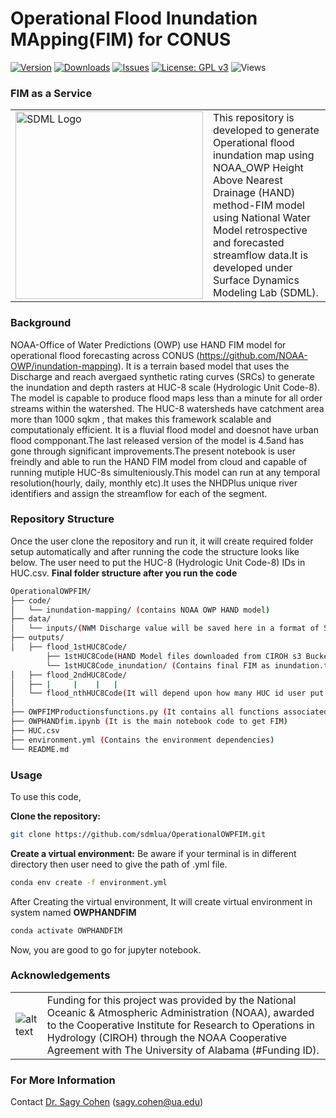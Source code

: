 # Operational Flood Inundation MApping(FIM) for CONUS

[![Version](https://img.shields.io/github/v/release/sdmlua/OperationalOWPFIM)](https://github.com/sdmlua/OperationalOWPFIM/releases)
[![Downloads](https://img.shields.io/github/downloads/sdmlua/OperationalOWPFIM/total)](https://github.com/sdmlua/OperationalOWPFIM/releases)
[![Issues](https://img.shields.io/github/issues/sdmlua/OperationalOWPFIM)](https://github.com/sdmlua/OperationalOWPFIM/issues)
[![License: GPL v3](https://img.shields.io/badge/License-GPLv3-blue.svg)](https://opensource.org/licenses/GPL-3.0)
![Views](https://hits.seeyoufarm.com/api/count/incr/badge.svg?url=https://github.com/sdmlua/OperationalOWPFIM&count_bg=%2379C83D&title_bg=%23555555&icon=github.svg&icon_color=%23E7E7E7&title=Views&edge_flat=false)



### **FIM as a Service**
| | |
| --- | --- |
| <a href="https://sdml.ua.edu"><img src="https://sdml.ua.edu/wp-content/uploads/2023/01/SDML_logo_Sq_grey.png" alt="SDML Logo" width="300"></a> | This repository is developed to generate Operational flood inundation map using NOAA_OWP Height Above Nearest Drainage (HAND) method-FIM model using National Water Model retrospective and forecasted streamflow data.It is developed under Surface Dynamics Modeling Lab (SDML). |




### **Background**
NOAA-Office of Water Predictions (OWP) use HAND FIM model for operational flood forecasting across CONUS (https://github.com/NOAA-OWP/inundation-mapping). It is a terrain based model that uses the Discharge and reach avergaed synthetic rating curves (SRCs) to generate the inundation and depth rasters at HUC-8 scale (Hydrologic Unit Code-8). The model is capable to produce flood maps less than a minute for all order streams within the watershed. The HUC-8 watersheds have catchment area more than 1000 sqkm , that makes this framework scalable and computationaly efficient. It is a fluvial flood model and doesnot have urban flood compponant.The last released version of the model is 4.5and has gone through significant improvements.The present notebook is user freindly and able to run the HAND FIM model from cloud and capable of running mutiple HUC-8s simulteniously.This model can run at any temporal resolution(hourly, daily, monthly etc).It uses the NHDPlus unique river identifiers and assign the streamflow for each of the segment. 

### **Repository Structure**
Once the user clone the repository and run it, it will create required folder setup automatically and after running the code the structure looks like below.
The user need to put the HUC-8 (Hydrologic Unit Code-8) IDs in HUC.csv. 
**Final folder structure after you run the code**
```bash
OperationalOWPFIM/
├── code/
│   └── inundation-mapping/ (contains NOAA OWP HAND model)
├── data/
│   └── inputs/(NWM Discharge value will be saved here in a format of STH_HUC8code)
├── outputs/
│   ├── flood_1stHUC8Code/
        ├── 1stHUC8Code(HAND Model files downloaded from CIROH s3 Bucket)/
        └── 1stHUC8Code_inundation/ (Contains final FIM as inundation.tif)
│   ├── flood_2ndHUC8Code/
│   ├── |     |    |   |
│   └── flood_nthHUC8Code(It will depend upon how many HUC id user put in HUC.csv)/
│   
├── OWPFIMProductionsfunctions.py (It contains all functions associated with notebook)
├── OWPHANDfim.ipynb (It is the main notebook code to get FIM)
├── HUC.csv
├── environment.yml (Contains the environment dependencies)
└── README.md
```

### **Usage**
To use this code, 

**Clone the repository:**
```bash
git clone https://github.com/sdmlua/OperationalOWPFIM.git
```
**Create a virtual environment:**
Be aware if your terminal is in different directory then user need to give the path of .yml file.
```bash
conda env create -f environment.yml
```
After Creating the virtual environment, It will create virtual environment in system named **OWPHANDFIM**
```bash
conda activate OWPHANDFIM
```
Now, you are good to go for jupyter notebook.

### **Acknowledgements**
| | |
| --- | --- |
| ![alt text](https://ciroh.ua.edu/wp-content/uploads/2022/08/CIROHLogo_200x200.png) | Funding for this project was provided by the National Oceanic & Atmospheric Administration (NOAA), awarded to the Cooperative Institute for Research to Operations in Hydrology (CIROH) through the NOAA Cooperative Agreement with The University of Alabama (#Funding ID). |


### **For More Information**
Contact <a href="https://geography.ua.edu/people/sagy-cohen/" target="_blank">Dr. Sagy Cohen</a>
 (sagy.cohen@ua.edu)
